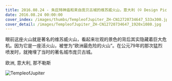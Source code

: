 ```yaml
---
title: 2016.08.24 - 朱庇特神庙和来自庞贝古城的维苏威火山，意大利 (© Design Pics Inc/REX/Shutterstock)
date: 2016.08.24 00:00:00
cover_index: /images/thumbs/TempleofJupiter_ZH-CN12720734647_533x300.jpg
cover_detail: /images/TempleofJupiter_ZH-CN12720734647_1920x1080.jpg
---
```


眼前这座火山就是著名的维苏威火山，看起来壮观的景色的背后其实隐藏着巨大危机。因为它是一座活火山，被誉为“欧洲最危险的火山”。在公元79年的那次猛烈喷发时，就掩埋了当时的著名城市庞贝古城。

欧洲, 意大利, 那不勒斯

![TempleofJupiter](/images/TempleofJupiter_ZH-CN12720734647_1920x1080.jpg)
